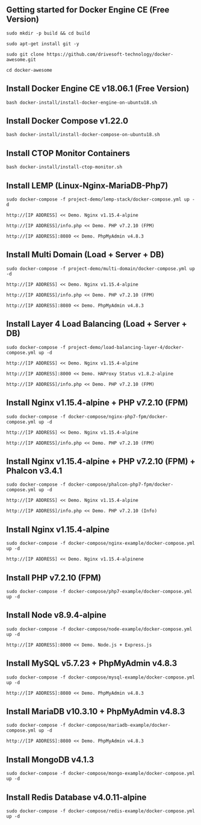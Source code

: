 Getting started for Docker Engine CE (Free Version)
---------------------------------------------------

```
sudo mkdir -p build && cd build

sudo apt-get install git -y

sudo git clone https://github.com/drivesoft-technology/docker-awesome.git

cd docker-awesome
```


Install Docker Engine CE v18.06.1 (Free Version)
---------------------------------------------------

```
bash docker-install/install-docker-engine-on-ubuntu18.sh
```


Install Docker Compose v1.22.0
---------------------------------------------------

```
bash docker-install/install-docker-compose-on-ubuntu18.sh
```


Install CTOP Monitor Containers
---------------------------------------------------

```
bash docker-install/install-ctop-monitor.sh
```


Install LEMP (Linux-Nginx-MariaDB-Php7)
---------------------------------------------------

```
sudo docker-compose -f project-demo/lemp-stack/docker-compose.yml up -d
```

```
http://[IP ADDRESS] << Demo. Nginx v1.15.4-alpine

http://[IP ADDRESS]/info.php << Demo. PHP v7.2.10 (FPM) 

http://[IP ADDRESS]:8080 << Demo. PhpMyAdmin v4.8.3
```


Install Multi Domain (Load + Server + DB)
---------------------------------------------------

```
sudo docker-compose -f project-demo/multi-domain/docker-compose.yml up -d
```

```
http://[IP ADDRESS] << Demo. Nginx v1.15.4-alpine

http://[IP ADDRESS]/info.php << Demo. PHP v7.2.10 (FPM) 

http://[IP ADDRESS]:8080 << Demo. PhpMyAdmin v4.8.3
```


Install Layer 4 Load Balancing (Load + Server + DB)
---------------------------------------------------

```
sudo docker-compose -f project-demo/load-balancing-layer-4/docker-compose.yml up -d
```

```
http://[IP ADDRESS] << Demo. Nginx v1.15.4-alpine

http://[IP ADDRESS]:8000 << Demo. HAProxy Status v1.8.2-alpine

http://[IP ADDRESS]/info.php << Demo. PHP v7.2.10 (FPM) 
```


Install Nginx v1.15.4-alpine + PHP v7.2.10 (FPM)
---------------------------------------------------

```
sudo docker-compose -f docker-compose/nginx-php7-fpm/docker-compose.yml up -d
```

```
http://[IP ADDRESS] << Demo. Nginx v1.15.4-alpine

http://[IP ADDRESS]/info.php << Demo. PHP v7.2.10 (FPM) 
```


Install Nginx v1.15.4-alpine + PHP v7.2.10 (FPM) + Phalcon v3.4.1
---------------------------------------------------

```
sudo docker-compose -f docker-compose/phalcon-php7-fpm/docker-compose.yml up -d
```

```
http://[IP ADDRESS] << Demo. Nginx v1.15.4-alpine

http://[IP ADDRESS]/info.php << Demo. PHP v7.2.10 (Info) 
```


Install Nginx v1.15.4-alpine
---------------------------------------------------

```
sudo docker-compose -f docker-compose/nginx-example/docker-compose.yml up -d
```

```
http://[IP ADDRESS] << Demo. Nginx v1.15.4-alpinene
```


Install PHP v7.2.10 (FPM)
---------------------------------------------------

```
sudo docker-compose -f docker-compose/php7-example/docker-compose.yml up -d
```


Install Node v8.9.4-alpine
---------------------------------------------------

```
sudo docker-compose -f docker-compose/node-example/docker-compose.yml up -d
```

```
http://[IP ADDRESS]:8000 << Demo. Node.js + Express.js
```


Install MySQL v5.7.23 + PhpMyAdmin v4.8.3
---------------------------------------------------

```
sudo docker-compose -f docker-compose/mysql-example/docker-compose.yml up -d
```

```
http://[IP ADDRESS]:8080 << Demo. PhpMyAdmin v4.8.3
```


Install MariaDB v10.3.10 + PhpMyAdmin v4.8.3
---------------------------------------------------

```
sudo docker-compose -f docker-compose/mariadb-example/docker-compose.yml up -d
```

```
http://[IP ADDRESS]:8080 << Demo. PhpMyAdmin v4.8.3
```


Install MongoDB v4.1.3
---------------------------------------------------

```
sudo docker-compose -f docker-compose/mongo-example/docker-compose.yml up -d
```


Install Redis Database v4.0.11-alpine
---------------------------------------------------

```
sudo docker-compose -f docker-compose/redis-example/docker-compose.yml up -d
```
